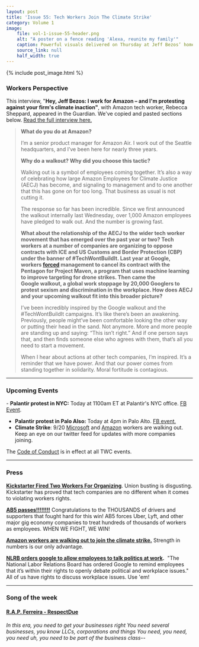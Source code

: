 ```yaml
---
layout: post
title: 'Issue 55: Tech Workers Join The Climate Strike'
category: Volume 1
image:
    file: vol-1-issue-55-header.png
    alt: "A poster on a fence reading 'Alexa, reunite my family'"
    caption: Powerful visuals delivered on Thursday at Jeff Bezos’ home in Washington DC.
    source_link: null
    half_width: true
---
```


<!-- Content imported from: https://mailchi.mp/e1e49fab2999/tech-workers-join-the-climate-strike?e=dbff030191 -->

<!--excerpt-->

{% include post_image.html %}

###  Workers Perspective

This interview, "**Hey, Jeff Bezos: I work for Amazon – and I'm protesting against your firm's climate inaction"**, with Amazon tech worker, Rebecca Sheppard, appeared in the Guardian. We've copied and pasted sections below. [Read the full interview here.](https://www.theguardian.com/technology/2019/sep/10/jeff-bezos-amazon-climate-strike-aecj)

>**What do you do at Amazon?**
>
>I’m a senior product manager for Amazon Air. I work out of the Seattle headquarters, and I’ve been here for nearly three years.
>
>**Why do a walkout? Why did you choose this tactic?**
>
>Walking out is a symbol of employees coming together. It’s also a way of celebrating how large Amazon Employees for Climate Justice (AECJ) has become, and signaling to management and to one another that this has gone on for too long. That business as usual is not cutting it.
>
>The response so far has been incredible. Since we first announced the walkout internally last Wednesday, over 1,000 Amazon employees have pledged to walk out. And the number is growing fast.
>
>**What about the relationship of the AECJ to the wider tech worker movement that has emerged over the past year or two? Tech workers at a number of companies are organizing to oppose contracts with ICE and US Customs and Border Protection (CBP) under the banner of #TechWontBuildIt. Last year at Google, workers [forced](https://jacobinmag.com/2018/06/google-project-maven-military-tech-workers) management to cancel its contract with the Pentagon for Project Maven, a program that uses machine learning to improve targeting for drone strikes. Then came the Google walkout, a global work stoppage by 20,000 Googlers to protest sexism and discrimination in the workplace. How does AECJ and your upcoming walkout fit into this broader picture?**
>
>I’ve been incredibly inspired by the Google walkout and the #TechWontBuildIt campaigns. It’s like there’s been an awakening. Previously, people might’ve been comfortable looking the other way or putting their head in the sand. Not anymore. More and more people are standing up and saying: “This isn’t right.” And if one person says that, and then finds someone else who agrees with them, that’s all you need to start a movement.
>
>When I hear about actions at other tech companies, I’m inspired. It’s a reminder that we have power. And that our power comes from standing together in solidarity. Moral fortitude is contagious.

***

###  Upcoming Events

- **Palantir protest in NYC:** Today at 1100am ET at Palantir's NYC office. [FB Event](https://www.facebook.com/events/733738067046711/).
- **Palantir protest in Palo Also:** Today at 4pm in Palo Alto. [FB event.](https://www.facebook.com/events/302680677244525/)
- **Climate Strike**: 9/20 [Microsoft](https://twitter.com/MsWorkers4/status/1171041815073628162?s=20) and [Amazon](https://twitter.com/AMZNforClimate/status/1171077136314032128?s=20) workers are walking out. Keep an eye on our twitter feed for updates with more companies joining.

The [Code of Conduct](https://techworkerscoalition.org/community-guide.html) is in effect at all TWC events.

***

###  Press

**[Kickstarter Fired Two Workers For Organizing](https://slate.com/technology/2019/09/kickstarter-union-organizing.html)**. Union busting is disgusting. Kickstarter has proved that tech companies are no different when it comes to violating workers rights.

**[AB5 passes!!!!!!!!](https://www.nytimes.com/2019/09/11/opinion/california-bill-uber-employees.html)** Congratulations to the THOUSANDS of drivers and supporters that fought hard for this win! AB5 forces Uber, Lyft, and other major gig economy companies to treat hundreds of thousands of workers as employees. WHEN WE FIGHT, WE WIN!

**[Amazon workers are walking out to join the climate strike.](https://www.wired.com/story/amazon-walkout-climate-change/)** Strength in numbers is our only advantage.

**[NLRB orders google to allow employees to talk politics at work](https://www.cnbc.com/2019/09/12/nlrb-orders-google-to-allow-employees-to-discuss-politics-at-work.html).**  "The National Labor Relations Board has ordered Google to remind employees that it’s within their rights to openly debate political and workplace issues." All of us have rights to discuss workplace issues. Use 'em!

***

### Song of the week

#### [R.A.P. Ferreira - RespectDue](https://www.youtube.com/watch?v=UKlU9Fm8d1o)

_In this era, you need to get your businesses right_
_You need several businesses, you know LLCs, corporations and things_
_You need, you need, you need uh, you need to be part of the business class--_
